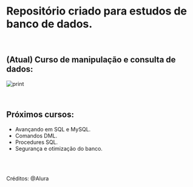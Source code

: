 # Repositório criado para estudos de banco de dados.

<br>

## (Atual) Curso de manipulação e consulta de dados:

![print](https://user-images.githubusercontent.com/113216494/209166158-3a79fcc5-da94-462a-a923-6251d717bb43.png)

<br>

## Próximos cursos:
- Avançando em SQL e MySQL.
- Comandos DML.
- Procedures SQL.
- Segurança e otimização do banco.

<br>
<br>

Créditos: @Alura
